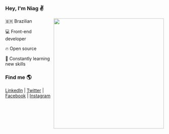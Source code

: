 ### Hey, I'm Niag :v:

<a href="https://github.com/niagalves/niagalves">
  <img align="right" width="350" src="https://github-readme-stats.vercel.app/api/top-langs/?username=niagalves&hide=html;css;scss&title_color=ffffff&text_color=c9cacc&icon_color=2bbc8a&bg_color=1d1f21" />
</a>

:brazil: Brazilian

:computer: Front-end developer 

:fire: Open source

:rocket: Constantly learning new skills

### Find me :earth_americas:

[LinkedIn](https://www.linkedin.com/in/niagalves/) | 
[Twitter](https://twitter.com/niagalves/) | 
[Facebook](https://www.facebook.com/niagalves/) | 
[Instagram](https://www.instagram.com/niagalves/)
